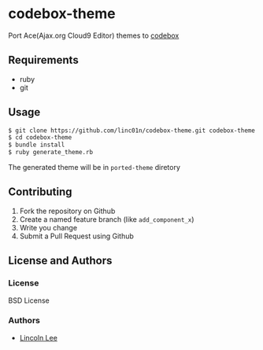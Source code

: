 # codebox-theme

Port Ace(Ajax.org Cloud9 Editor) themes to [codebox](https://github.com/FriendCode/codebox)

## Requirements

- ruby
- git

## Usage

```bash
$ git clone https://github.com/linc01n/codebox-theme.git codebox-theme
$ cd codebox-theme
$ bundle install
$ ruby generate_theme.rb
```

The generated theme will be in `ported-theme` diretory

## Contributing

  1. Fork the repository on Github
  2. Create a named feature branch (like `add_component_x`)
  3. Write you change
  4. Submit a Pull Request using Github

## License and Authors

### License

BSD License

### Authors

  * [Lincoln Lee](http://github.com/linc01n)
  
